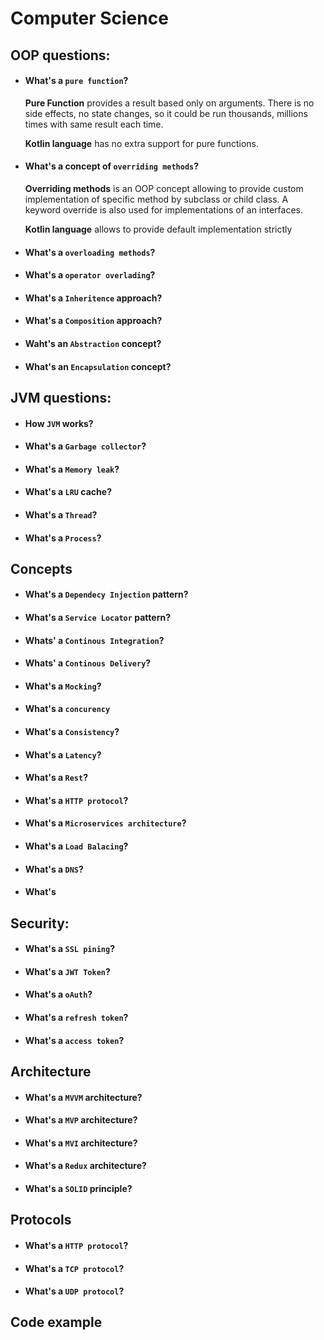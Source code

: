 # Computer Science
## OOP questions:
- #### What's a `pure function`? 

    **Pure Function** provides a result based only on arguments. There is no side effects, no state changes, so it could be run thousands, millions times with same result each time.

    **Kotlin language** has no extra support for pure functions. 

- #### What's a concept of `overriding methods`?

    **Overriding methods** is an OOP concept allowing to provide custom implementation of specific method by subclass or child class. A keyword override is also used for implementations of an interfaces.

    **Kotlin language** allows to provide default implementation strictly 

- #### What's a `overloading methods`?
- #### What's a `operator overlading`? 
- #### What's a `Inheritence` approach?
- #### What's a `Composition` approach?
- #### Waht's an `Abstraction` concept?
- #### What's an `Encapsulation` concept?

## JVM questions:
- #### How `JVM` works?
- #### What's a `Garbage collector`?
- #### What's a `Memory leak`?
- #### What's a `LRU` cache?
- #### What's a `Thread`?
- #### What's a `Process`?

## Concepts
- #### What's a `Dependecy Injection` pattern?
- #### What's a `Service Locator` pattern?
- #### Whats' a `Continous Integration`?
- #### Whats' a `Continous Delivery`?
- #### What's a `Mocking`?
- #### What's a `concurency` 

- #### What's a `Consistency`?
- #### What's a `Latency`?
- #### What's a `Rest`?
- #### What's a `HTTP protocol`?
- #### What's a `Microservices architecture`?
- #### What's a `Load Balacing`?
- #### What's a `DNS`?
- #### What's 

## Security:
- #### What's a `SSL pining`?
- #### What's a `JWT Token`?
- #### What's a `oAuth`?
- #### What's a `refresh token`?
- #### What's a `access token`?
 
## Architecture
- #### What's a `MVVM` architecture?
- #### What's a `MVP` architecture?
- #### What's a `MVI` architecture?
- #### What's a `Redux` architecture?
- #### What's a `SOLID` principle?

## Protocols
- #### What's a `HTTP protocol`?
- #### What's a `TCP protocol`?
- #### What's a `UDP protocol`?


## Code example

